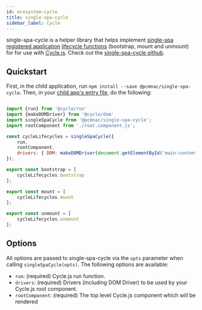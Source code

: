 ```yaml
---
id: ecosystem-cycle
title: single-spa-cycle
sidebar_label: Cycle
---
```


single-spa-cycle is a helper library that helps implement [single-spa registered application](single-spa-config.md#registering-applications) [lifecycle functions](building-applications.md#registered-application-lifecycle) (bootstrap, mount and unmount) for for use with [Cycle.js](https://cycle.js.org/). Check out the [single-spa-cycle github](https://github.com/pcmnac/single-spa-cycle).

## Quickstart

First, in the child application, run `npm install --save @pcmnac/single-spa-cycle`. Then, in your [child app's entry file](https://github.com/CanopyTax/single-spa/blob/docs-1/docs/configuring-child-applications.md#the-entry-file), do the following:

```js

import {run} from '@cycle/run'
import {makeDOMDriver} from '@cycle/dom'
import singleSpaCycle from '@pcmnac/single-spa-cycle';
import rootComponent from './root.component.js';

const cycleLifecycles = singleSpaCycle({
	run,
	rootComponent,
	drivers: { DOM: makeDOMDriver(document.getElementById('main-content'))}, // or { DOM: makeDOMDriver('#main-content')}
});

export const bootstrap = [
	cycleLifecycles.bootstrap
];

export const mount = [
	cycleLifecycles.mount
];

export const unmount = [
	cycleLifecycles.unmount
];
```

## Options

All options are passed to single-spa-cycle via the `opts` parameter when calling `singleSpaCycle(opts)`. The following options are available:

- `run`: (required) Cycle.js run function.
- `drivers`: (required) Drivers (including DOM Driver) to be used by your Cycle.js root component.
- `rootComponent`: (required) The top level Cycle.js component which will be rendered